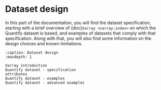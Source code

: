 # Dataset design

In this part of the documentation, you will find the dataset specification, starting with a brief overview of {doc}`Xarray <xarray:index>` on which the Quantify dataset is based, and examples of datasets that comply with that specification. Along with that, you will also find some information on the design choices and known limitations.

```{toctree}
:caption: Dataset design
:maxdepth: 1

Xarray introduction
Quantify dataset - specification
attributes
Quantify dataset - examples
Quantify dataset - advanced examples
```
